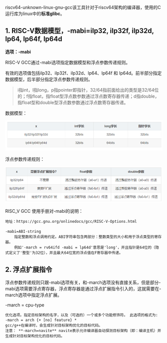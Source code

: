 riscv64-unknown-linux-gnu-gcc该工具针对于riscv64架构的编译器，使用的C运行库为linux中的**标准glibc**。

## 1. RISC-V数据模型，-mabi=ilp32, ilp32f, ilp32d, lp64, lp64f, lp64d

**选项：-mabi**

RISC-V GCC通过-mabi选项指定数据模型和浮点参数传递规则。

有效的选项值包括ilp32、ilp32f、ilp32d、lp64、lp64f 和 lp64d。前半部分指定数据模型，后半部分指定浮点参数传递规则。
> i指int，l指long，p指pointer即指针，32/64指前面给出的类型是32/64位的；f指float，指float型浮点数参数通过浮点数寄存器传递；d指double，指float型和double型浮点数参数通过浮点数寄存器传递。

数据模型：

![c910-1](img/1.png)

浮点参数传递规则：

![c910-2](img/2.png)


RISC_V GCC 使用手册对-mabi的说明：
```
地址：https://gcc.gnu.org/onlinedocs/gcc/RISC-V-Options.html

-mabi=ABI-string
    指定整数和浮点调用约定。ABI字符串包含两部分：整数类型的大小和用于浮点类型的寄存器。
    例如'-march = rv64ifd -mabi = lp64d'意思是'long'，并且指针是64位的（隐式定义了'整型'为32位），并且最大64位宽的浮点值在F寄存器中传递。
```
## 2. 浮点扩展指令
浮点参数传递规则只跟-mabi选项有关，和-march选项没有直接关系，但是部分-mabi选项需要浮点寄存器，浮点寄存器是通过浮点扩展指令引入的，这就需要在-march选项中指定浮点扩展。

-march = cpu-type

    优化选项。指定目标架构的名字，以及（可选的）一个或多个功能修饰符。 此选项的格式为: -march = arch {+ [no] feature} *
    gcc/g++在编译时，会生成针对目标架构优化的目标代码。
    注意： **-march=navite** navite表示允许编译器自动探测目标架构（即：编译主机）并生成针对目标架构优化的目标代码。
